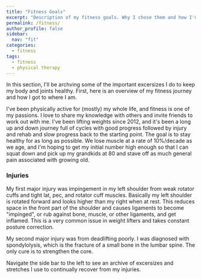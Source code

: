 ```yaml
---
title: "Fitness Goals"
excerpt: "Description of my fitness goals. Why I chose them and how I'm trying to achieve them."
permalink: /fitness/
author_profile: false
sidebar:
  nav: "fit"
categories:
  - fitness
tags:
  - fitness
  - physical therapy
---
```


In this section, I'll be archving some of the important excersizes I do to keep my body and joints healthy. First, here is an overview of my fitness journey and how I got to where I am. 

I've been physically active for (mostly) my whole life, and fitness is one of my passions. I love to share my knowledge with others and invite friends to work out with me. I've been lifting weights since 2012, and it's been a long up and down journey full of cycles with good progress followed by injury and rehab and slow progress back to the starting point. The goal is to stay healthy for as long as possible. We lose muscle at a rate of 10%/decade as we age, and I'm hoping to get my initial number high enough so that I can squat down and pick up my grandkids at 80 and stave off as much general pain associated with growing old.

### Injuries

My first major injury was impingement in my left shoulder from weak rotator cuffs and tight lat, pec, and rotator cuff muscles. Basically my left shoulder is rotated forward and looks higher than my right when at rest. This reduces space in the front part of the shoulder and causes ligaments to become "impinged", or rub against bone, muscle, or other ligaments, and get inflamed. This is a very common issue in weight lifters and takes constant posture correction. 

My second major injury was from deadlifting poorly. I was diagnosed with spondylolysis, which is the fracture of a small bone in the lumbar spine. The only cure is to strengthen the core. 

Navigate the side bar to the left to see an archive of excersizes and stretches I use to continually recover from my injuries.